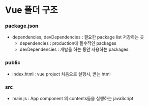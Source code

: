 # Vue 폴더 구조

### package.json

- dependencies, devDependencies : 필요한 package list 저장하는 곳 
  - dependencies : production에 필수적인 packages
  - devDependencies : 개발을 하는 동안 사용하는 packages

### public

- index.html : vue project 처음으로 실행시, 받는 html 

### src

- main.js : App component 의 contents들을 실행하는 javaScript

